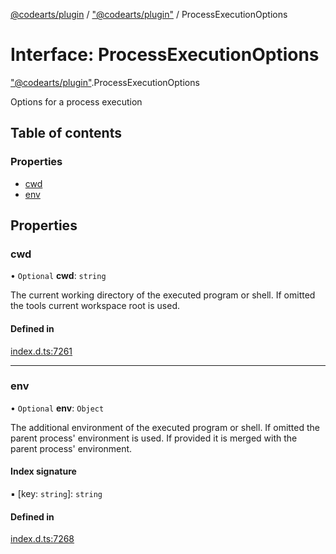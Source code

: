 [@codearts/plugin](../README.md) / ["@codearts/plugin"](../modules/_codearts_plugin_.md) / ProcessExecutionOptions

# Interface: ProcessExecutionOptions

["@codearts/plugin"](../modules/_codearts_plugin_.md).ProcessExecutionOptions

Options for a process execution

## Table of contents

### Properties

- [cwd](codearts_plugin_.ProcessExecutionOptions.md#cwd)
- [env](codearts_plugin_.ProcessExecutionOptions.md#env)

## Properties

### cwd

• `Optional` **cwd**: `string`

The current working directory of the executed program or shell.
If omitted the tools current workspace root is used.

#### Defined in

[index.d.ts:7261](https://github.com/huaweicloud/cloudide-plugin-api/blob/4d28848/index.d.ts#L7261)

___

### env

• `Optional` **env**: `Object`

The additional environment of the executed program or shell. If omitted
the parent process' environment is used. If provided it is merged with
the parent process' environment.

#### Index signature

▪ [key: `string`]: `string`

#### Defined in

[index.d.ts:7268](https://github.com/huaweicloud/cloudide-plugin-api/blob/4d28848/index.d.ts#L7268)
